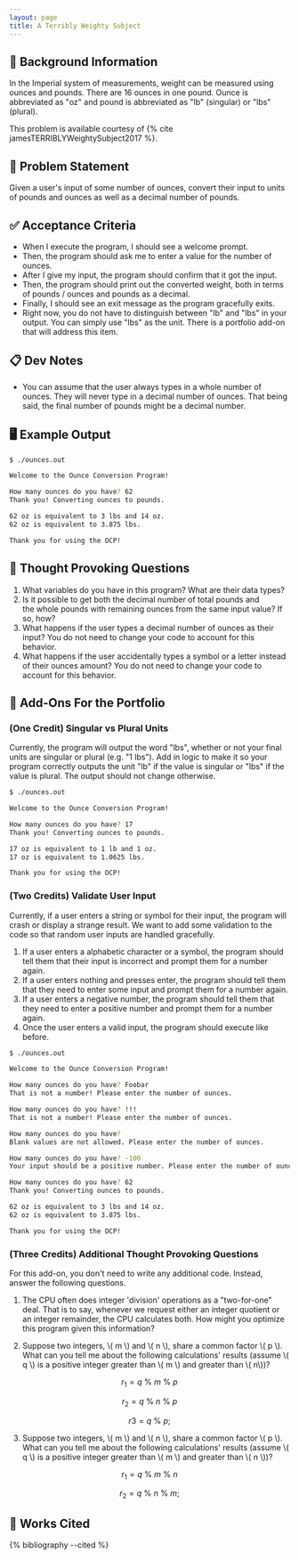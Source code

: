 ```yaml
---
layout: page
title: A Terribly Weighty Subject
---
```


## 🔖 Background Information

In the Imperial system of measurements, weight can be measured using ounces and pounds. There are 16 ounces in one pound. Ounce is abbreviated as "oz" and pound is abbreviated as "lb" (singular) or "lbs" (plural).

This problem is available courtesy of {% cite jamesTERRIBLYWeightySubject2017 %}.

## 🎯 Problem Statement

Given a user's input of some number of ounces, convert their input to units of pounds and ounces as well as a decimal number of pounds.

## ✅ Acceptance Criteria

* When I execute the program, I should see a welcome prompt.
* Then, the program should ask me to enter a value for the number of ounces.
* After I give my input, the program should confirm that it got the input.
* Then, the program should print out the converted weight, both in terms of pounds / ounces and pounds as a decimal.
* Finally, I should see an exit message as the program gracefully exits.
* Right now, you do not have to distinguish between "lb" and "lbs" in your output. You can simply use "lbs" as the unit. There is a portfolio add-on that will address this item.

## 📋 Dev Notes

* You can assume that the user always types in a whole number of ounces. They will never type in a decimal number of ounces. That being said, the final number of pounds might be a decimal number.

## 🖥️ Example Output

```bash
$ ./ounces.out

Welcome to the Ounce Conversion Program!

How many ounces do you have? 62
Thank you! Converting ounces to pounds.

62 oz is equivalent to 3 lbs and 14 oz.
62 oz is equivalent to 3.875 lbs.

Thank you for using the OCP!
```

## 📝 Thought Provoking Questions

1. What variables do you have in this program? What are their data types?
2. Is it possible to get both the decimal number of total pounds and the whole pounds with remaining ounces from the same input value? If so, how?
3. What happens if the user types a decimal number of ounces as their input? You do not need to change your code to account for this behavior.
4. What happens if the user accidentally types a symbol or a letter instead of their ounces amount? You do not need to change your code to account for this behavior.

## 💼 Add-Ons For the Portfolio

### (One Credit) Singular vs Plural Units

Currently, the program will output the word "lbs", whether or not your final units are singular or plural (e.g. "1 lbs"). Add in logic to make it so your program correctly outputs the unit "lb" if the value is singular or "lbs" if the value is plural. The output should not change otherwise.

```bash
$ ./ounces.out

Welcome to the Ounce Conversion Program!

How many ounces do you have? 17
Thank you! Converting ounces to pounds.

17 oz is equivalent to 1 lb and 1 oz.
17 oz is equivalent to 1.0625 lbs.

Thank you for using the OCP!
```

### (Two Credits) Validate User Input

Currently, if a user enters a string or symbol for their input, the program will crash or display a strange result. We want to add some validation to the code so that random user inputs are handled gracefully.

1. If a user enters a alphabetic character or a symbol, the program should tell them that their input is incorrect and prompt them for a number again.
2. If a user enters nothing and presses enter, the program should tell them that they need to enter some input and prompt them for a number again.
3. If a user enters a negative number, the program should tell them that they need to enter a positive number and prompt them for a number again.
4. Once the user enters a valid input, the program should execute like before.

```bash
$ ./ounces.out

Welcome to the Ounce Conversion Program!

How many ounces do you have? Foobar
That is not a number! Please enter the number of ounces.

How many ounces do you have? !!!
That is not a number! Please enter the number of ounces.

How many ounces do you have?
Blank values are not allowed. Please enter the number of ounces.

How many ounces do you have? -100
Your input should be a positive number. Please enter the number of ounces.

How many ounces do you have? 62
Thank you! Converting ounces to pounds.

62 oz is equivalent to 3 lbs and 14 oz.
62 oz is equivalent to 3.875 lbs.

Thank you for using the OCP!
```

### (Three Credits) Additional Thought Provoking Questions

For this add-on, you don't need to write any additional code. Instead, answer the following questions.

1. The CPU often does integer 'division' operations as a "two-for-one" deal. That is to say, whenever we request either an integer quotient or an integer remainder, the CPU calculates both. How might you optimize this program given this information?

2. Suppose two integers, \\( m \\) and \\( n \\), share a common factor \\( p \\). What can you tell me about the following calculations' results (assume \\( q \\) is a positive integer greater than \\( m \\) and greater than \\( n\\))?

$$
r_1 = q \: \% \: m \: \% \: p
$$

$$
r_2 = q \: \% \: n \: \% \: p
$$

$$
r3 = q \: \% \: p;
$$

3. Suppose two integers, \\( m \\) and \\( n \\), share a common factor \\( p \\). What can you tell me about the following calculations' results (assume \\( q \\) is a positive integer greater than \\( m \\) and greater than \\( n \\))?

$$
r_1 = q \: \% \: m \: \% \: n
$$

$$
r_2 = q \: \% \: n \: \% \: m;
$$

## 📘 Works Cited

{% bibliography --cited %}

